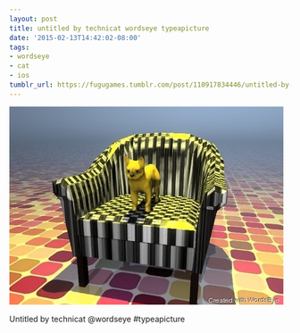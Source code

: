 ```yaml
---
layout: post
title: untitled by technicat wordseye typeapicture
date: '2015-02-13T14:42:02-08:00'
tags:
- wordseye
- cat
- ios
tumblr_url: https://fugugames.tumblr.com/post/110917834446/untitled-by-technicat-wordseye-typeapicture
---
```

 ![](/tumblr_files/tumblr_njq6q2g9qa1tgne1po1_500.jpg)  

Untitled by technicat @wordseye #typeapicture

